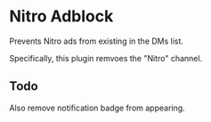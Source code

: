 # Nitro Adblock
Prevents Nitro ads from existing in the DMs list.

Specifically, this plugin remvoes the "Nitro" channel.

## Todo
Also remove notification badge from appearing.
